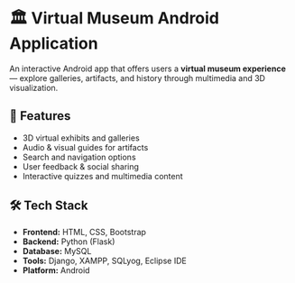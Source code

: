 # 🏛️ Virtual Museum Android Application

An interactive Android app that offers users a **virtual museum experience** — explore galleries, artifacts, and history through multimedia and 3D visualization.

## 🚀 Features
- 3D virtual exhibits and galleries  
- Audio & visual guides for artifacts  
- Search and navigation options  
- User feedback & social sharing  
- Interactive quizzes and multimedia content  

## 🛠 Tech Stack
- **Frontend:** HTML, CSS, Bootstrap  
- **Backend:** Python (Flask)  
- **Database:** MySQL  
- **Tools:** Django, XAMPP, SQLyog, Eclipse IDE  
- **Platform:** Android  
